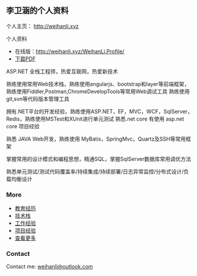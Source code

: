 ## 李卫涵的个人资料

个人主页： <http://weihanli.xyz>

个人资料

- 在线版：<http://weihanli.xyz/WeihanLi.Profile/>
- [下载PDF](https://www.gitbook.com/download/pdf/book/weihanli/weihanli-profile)

ASP.NET 全栈工程师，热爱互联网，热爱新技术 

熟练使用常用Web技术栈，熟练使用angularjs、bootstrap和layer等前端框架，熟练使用Fiddler,Postman,ChromeDevelopTools等常用Web调试工具
熟练使用git,svn等代码版本管理工具

拥有.NET平台的开发经验，熟练使用ASP.NET，EF，MVC，WCF，SqlServer，Redis，熟练使用MSTest和XUnit进行单元测试
熟悉.net core 有使用 asp.net core 项目经验

熟悉 JAVA Web开发，熟练使用 MyBatis，SpringMvc，Quartz及SSH等常用框架

掌握常用的设计模式和编程思想，精通SQL，掌握SqlServer数据库常用调优方法

熟悉单元测试/测试代码覆盖率/持续集成/持续部署/日志异常监控/分布式设计/负载均衡设计

### More

- [教育经历](Education.md)
- [技术栈](TechStack.md)
- [工作经验](WorkExperience.md)
- [项目经验](Projects.md)
- [查看更多](http://weihanli.xyz)

### Contact

Contact me: <weihanli@outlook.com>
